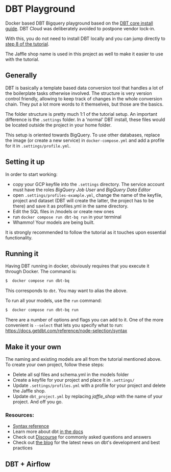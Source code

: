 # DBT Playground

Docker based DBT Bigquery playground based on the [DBT core install guide](https://docs.getdbt.com/guides/manual-install). DBT Cloud was deliberately avoided to postpone vendor lock-in.

With this, you do not need to install DBT locally and you can jump directly to [step 8 of the tutorial](https://docs.getdbt.com/guides/manual-install?step=8).

The Jaffle shop name is used in this project as well to make it easier to use with the tutorial.

## Generally
DBT is basically a template based data conversion tool that handles a lot of the boilerplate tasks otherwise involved. The structure is very version control friendly, allowing to keep track of changes in the whole conversion chain. They put a lot more words to it themselves, but those are the basics.

The folder structure is pretty much 1:1 of the tutorial setup. An important difference is the `.settings` folder. In a 'normal' DBT install, these files would be located outside the project in your home folder.

This setup is oriented towards BigQuery. To use other databases, replace the image (or create a new service) in `docker-compose.yml` and add a profile for it in `.settings/profile.yml`.

## Setting it up
In order to start working:
* copy your GCP keyfile into the `.settings` directory. The service account must have the roles *BigQuery Job User* and *BigQuery Data Editor*
* open `.settings/profiles-example.yml`, change the name of the keyfile, project and dataset (DBT will create the latter, the project has to be there) and save it as profiles.yml in the same directory.
* Edit the SQL files in /models or create new ones
* run `docker compose run dbt-bq run` in your terminal
* Whammo! Your models are being built.

It is strongly recommended to follow the tutorial as it touches upon essential functionality.

## Running it
Having DBT running in docker, obviously requires that you execute it through Docker. The command is:
```bash
$  docker compose run dbt-bq
```
This corresponds to `dbt`. You may want to alias the above.

To run all your models, use the `run` command:
```bash
$  docker compose run dbt-bq run
```
There are a number of options and flags you can add to it. One of the more convenient is `--select` that lets you specify what to run: https://docs.getdbt.com/reference/node-selection/syntax

## Make it your own
The naming and existing models are all from the tutorial mentioned above. To create your own project, follow these steps:
* Delete all sql files and schema.yml in the models folder
* Create a keyfile for your project and place it in `.settings/`
* Update `.settings/profiles.yml` with a profile for your project and delete the Jaffle shop.
* Update `dbt_project.yml` by replacing *jaffle_shop*  with the name of your project.
And off you go.

### Resources:
- [Syntax reference](https://docs.getdbt.com/reference/node-selection/syntax)
- Learn more about dbt [in the docs](https://docs.getdbt.com/docs/introduction)
- Check out [Discourse](https://discourse.getdbt.com/) for commonly asked questions and answers
- Check out [the blog](https://blog.getdbt.com/) for the latest news on dbt's development and best practices

## DBT + Airflow
